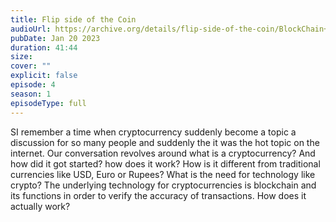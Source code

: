 ```yaml
---
title: Flip side of the Coin
audioUrl: https://archive.org/details/flip-side-of-the-coin/BlockChain+and+Crypto.m4a
pubDate: Jan 20 2023
duration: 41:44
size: 
cover: ""
explicit: false
episode: 4
season: 1
episodeType: full
---
```

SI remember a time when cryptocurrency suddenly become a topic a discussion for so many people and suddenly the it was the hot topic on the internet. Our conversation revolves around what is a cryptocurrency? And how did it got started? how does it work? How is it different from traditional currencies like USD, Euro or Rupees? What is the need for technology like crypto? The underlying technology for cryptocurrencies is blockchain and its  functions in order to verify the accuracy of transactions. How does it actually work?